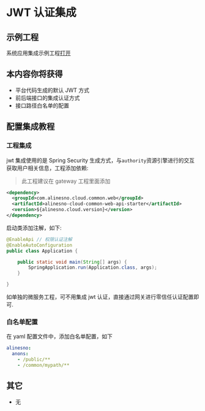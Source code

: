 # JWT 认证集成

## 示例工程

系统应用集成示例工程[打开](https://gitee.com/alinesno-cloud/alinesno-demo-gateway-open/tree/master/demo-business-shop)

## 本内容你将获得

- 平台代码生成的默认 JWT 方式
- 前后端接口的集成认证方式
- 接口路径白名单的配置

## 配置集成教程

### 工程集成

jwt 集成使用的是 Spring Security 生成方式，与`authority`资源引擎进行的交互获取用户相关信息，工程添加依赖:

> 此工程建议在 gateway 工程里面添加

```xml
<dependency>
  <groupId>com.alinesno.cloud.common.web</groupId>
  <artifactId>alinesno-cloud-common-web-api-starter</artifactId>
  <version>${alinesno.cloud.version}</version>
</dependency>
```

启动类添加注解，如下:

```java
@EnableApi // 权限认证注解
@EnableAutoConfiguration
public class Application {

	public static void main(String[] args) {
		SpringApplication.run(Application.class, args);
	}

}
```

如单独的微服务工程，可不用集成 jwt 认证，直接通过网关进行零信任认证配置即可.

### 白名单配置

在 yaml 配置文件中，添加白名单配置，如下

```yaml
alinesno:
  anons:
    - /public/**
    - /common/mypath/**
```

## 其它

- 无
